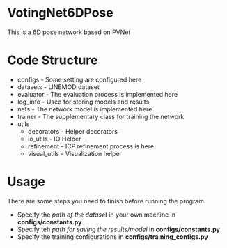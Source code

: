 # VotingNet6DPose
This is a 6D pose network based on PVNet



# Code Structure

* configs - Some setting are configured here
* datasets - LINEMOD dataset
* evaluator - The evaluation process is implemented here
* log_info - Used for storing models and results
* nets - The network model is implemented here
* trainer - The supplementary class for training the network
* utils
  * decorators - Helper decorators
  * io_utils - IO Helper
  * refinement - ICP refinement process is here
  * visual_utils - Visualization helper



# Usage

There are some steps you need to finish before running the program.

* Specify the *path of the dataset* in your own machine in **configs/constants.py**
* Specify teh *path for saving the results/model* in **configs/constants.py**
* Specify the training configurations in **configs/training_configs.py**


